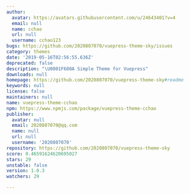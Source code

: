 ```yaml
---
author:
  avatar: https://avatars.githubusercontent.com/u/24643401?v=4
  email: null
  name: cchao
  url: null
  username: cchao123
bugs: https://github.com/2020807070/vuepress-theme-sky/issues
category: themes
date: '2019-05-16T02:56:55.636Z'
deprecated: false
description: "\U0001F680A Simple Theme for Vuepress"
downloads: null
homepage: https://github.com/2020807070/vuepress-theme-sky#readme
keywords: null
license: false
maintainers: null
name: vuepress-theme-cchao
npm: https://www.npmjs.com/package/vuepress-theme-cchao
publisher:
  avatar: null
  email: 2020807070@qq.com
  name: null
  url: null
  username: '2020807070'
repository: https://github.com/2020807070/vuepress-theme-sky
score: 0.46591624620695027
stars: 29
unstable: false
version: 1.0.3
watchers: 29

---
```


